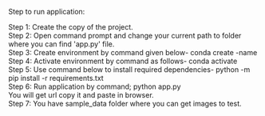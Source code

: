 Step to run application:

Step 1:	Create the copy of the project.  
Step 2: Open command prompt and change your current path to folder where you can find 'app.py' file.  
Step 3: Create environment by command given below- conda create -name <environment name>  
Step 4: Activate environment by command as follows- conda activate <environment name>  
Step 5: Use command below to install required dependencies- python -m pip install -r requirements.txt   
Step 6: Run application by command; python app.py   
You will get url copy it and paste in browser.   
Step 7: You have sample_data folder where you can get images to test.
